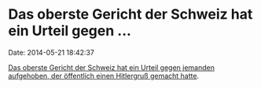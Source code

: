 Das oberste Gericht der Schweiz hat ein Urteil gegen \...
=========================================================

Date: 2014-05-21 18:42:37

[Das oberste Gericht der Schweiz hat ein Urteil gegen jemanden
aufgehoben, der öffentlich einen Hitlergruß gemacht
hatte](http://spiegel.de/article.do?id=970886).

